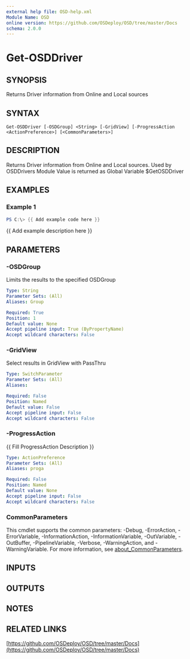 ```yaml
---
external help file: OSD-help.xml
Module Name: OSD
online version: https://github.com/OSDeploy/OSD/tree/master/Docs
schema: 2.0.0
---
```


# Get-OSDDriver

## SYNOPSIS
Returns Driver information from Online and Local sources

## SYNTAX

```
Get-OSDDriver [-OSDGroup] <String> [-GridView] [-ProgressAction <ActionPreference>] [<CommonParameters>]
```

## DESCRIPTION
Returns Driver information from Online and Local sources. 
Used by OSDDrivers Module
Value is returned as Global Variable $GetOSDDriver

## EXAMPLES

### Example 1
```powershell
PS C:\> {{ Add example code here }}
```

{{ Add example description here }}

## PARAMETERS

### -OSDGroup
Limits the results to the specified OSDGroup

```yaml
Type: String
Parameter Sets: (All)
Aliases: Group

Required: True
Position: 1
Default value: None
Accept pipeline input: True (ByPropertyName)
Accept wildcard characters: False
```

### -GridView
Select results in GridView with PassThru

```yaml
Type: SwitchParameter
Parameter Sets: (All)
Aliases:

Required: False
Position: Named
Default value: False
Accept pipeline input: False
Accept wildcard characters: False
```

### -ProgressAction
{{ Fill ProgressAction Description }}

```yaml
Type: ActionPreference
Parameter Sets: (All)
Aliases: proga

Required: False
Position: Named
Default value: None
Accept pipeline input: False
Accept wildcard characters: False
```

### CommonParameters
This cmdlet supports the common parameters: -Debug, -ErrorAction, -ErrorVariable, -InformationAction, -InformationVariable, -OutVariable, -OutBuffer, -PipelineVariable, -Verbose, -WarningAction, and -WarningVariable. For more information, see [about_CommonParameters](http://go.microsoft.com/fwlink/?LinkID=113216).

## INPUTS

## OUTPUTS

## NOTES

## RELATED LINKS

[https://github.com/OSDeploy/OSD/tree/master/Docs](https://github.com/OSDeploy/OSD/tree/master/Docs)

